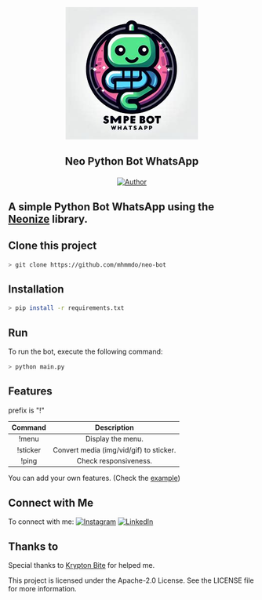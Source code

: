 <p align="center">
  <img src="./src/img.jpg" alt="Logo">
</p>

## <p align="center">Neo Python Bot WhatsApp</p>
<p align="center">
<a href="https://github.com/mhmmdoo_"><img title="Author" src="https://img.shields.io/badge/Author-Edoo-red.svg?style=for-the-badge&logo=github"></a>
</p>

## A simple Python Bot WhatsApp using the [Neonize](https://github.com/krypton-byte/neonize) library.

## Clone this project

```bash
> git clone https://github.com/mhmmdo/neo-bot
```

## Installation

```bash
> pip install -r requirements.txt
```

## Run
To run the bot, execute the following command:

```bash
> python main.py
```

## Features

prefix is "!"

|	Command 	  |			Description			   |
|:---------------:|:------------------------------:|
|!menu 			  | Display the menu.|
|!sticker 		  | Convert media (img/vid/gif) to sticker.|
|!ping 			  | Check responsiveness.|

You can add your own features. (Check the [example](https://github.com/krypton-byte/neonize/blob/master/examples/basic.py))

## Connect with Me

To connect with me:
[![Instagram](https://img.shields.io/badge/Instagram-Edoo's-orange?style=flat-square&logo=instagram)](https://www.instagram.com/mhmmdoo_/)
[![LinkedIn](https://img.shields.io/badge/LinkedIn-Edoo's-blue?style=flat-square&logo=linkedin)](link_linkedin_anda)

## Thanks to

Special thanks to [Krypton Bite](https://github.com/krypton-byte) for helped me.

This project is licensed under the Apache-2.0 License. See the LICENSE file for more information.
